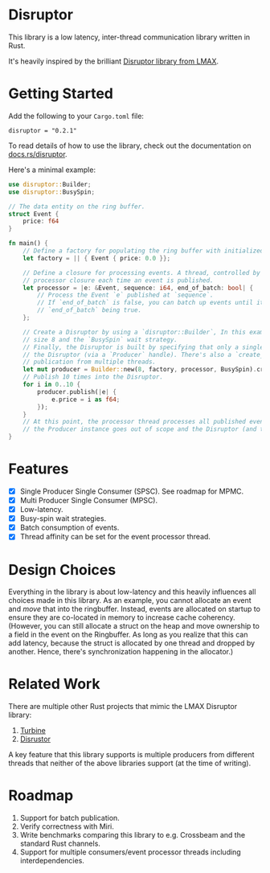 # Disruptor

This library is a low latency, inter-thread communication library written in Rust.

It's heavily inspired by the brilliant
[Disruptor library from LMAX](https://github.com/LMAX-Exchange/disruptor).

# Getting Started

Add the following to your `Cargo.toml` file:

    disruptor = "0.2.1"

To read details of how to use the library, check out the documentation on [docs.rs/disruptor](https://docs.rs/disruptor).

Here's a minimal example:

```rust
use disruptor::Builder;
use disruptor::BusySpin;

// The data entity on the ring buffer.
struct Event {
    price: f64
}

fn main() {
    // Define a factory for populating the ring buffer with initialized events.
    let factory = || { Event { price: 0.0 }};

    // Define a closure for processing events. A thread, controlled by the disruptor, will run this
    // processor closure each time an event is published.
    let processor = |e: &Event, sequence: i64, end_of_batch: bool| {
        // Process the Event `e` published at `sequence`.
        // If `end_of_batch` is false, you can batch up events until it's invoked with
        // `end_of_batch` being true.
    };

    // Create a Disruptor by using a `disruptor::Builder`, In this example, the ring buffer has
    // size 8 and the `BusySpin` wait strategy.
    // Finally, the Disruptor is built by specifying that only a single thread will publish into
    // the Disruptor (via a `Producer` handle). There's also a `create_with_multi_producer()` for
    // publication from multiple threads.
    let mut producer = Builder::new(8, factory, processor, BusySpin).create_with_single_producer();
    // Publish 10 times into the Disruptor.
    for i in 0..10 {
        producer.publish(|e| {
            e.price = i as f64;
        });
    }
    // At this point, the processor thread processes all published events and then stops as
    // the Producer instance goes out of scope and the Disruptor (and the Producer) are dropped.
}
```

# Features

- [x] Single Producer Single Consumer (SPSC). See roadmap for MPMC.
- [x] Multi Producer Single Consumer (MPSC).
- [x] Low-latency.
- [x] Busy-spin wait strategies.
- [x] Batch consumption of events.
- [x] Thread affinity can be set for the event processor thread.

# Design Choices

Everything in the library is about low-latency and this heavily influences all choices made in this library.
As an example, you cannot allocate an event and *move* that into the ringbuffer. Instead, events
are allocated on startup to ensure they are co-located in memory to increase cache coherency.
(However, you can still allocate a struct on the heap and move ownership to a field in the event on the Ringbuffer.
As long as you realize that this can add latency, because the struct is allocated by one thread and dropped by another.
Hence, there's synchronization happening in the allocator.)

# Related Work

There are multiple other Rust projects that mimic the LMAX Disruptor library:
1. [Turbine](https://github.com/polyfractal/Turbine)
2. [Disrustor](https://github.com/sklose/disrustor)

A key feature that this library supports is multiple producers from different threads
that neither of the above libraries support (at the time of writing).

# Roadmap

1. Support for batch publication.
2. Verify correctness with Miri.
3. Write benchmarks comparing this library to e.g. Crossbeam and the standard Rust channels.
4. Support for multiple consumers/event processor threads including interdependencies.
